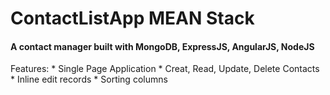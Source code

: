 # ContactListApp MEAN Stack
#### A contact manager built with MongoDB, ExpressJS, AngularJS, NodeJS

Features:
	* Single Page Application
	* Creat, Read, Update, Delete Contacts
	* Inline edit records
	* Sorting columns